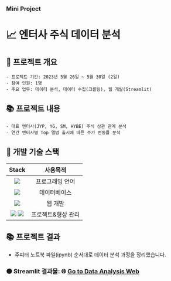 ### Mini Project
# 📈 엔터사 주식 데이터 분석

## 📂 프로젝트 개요
```
- 프로젝트 기간: 2023년 5월 26일 ~ 5월 30일 (2일)
- 참여 인원: 1명
- 주요 업무: 데이터 분석, 데이터 수집(크롤링), 웹 개발(Streamlit)
```

## 📚 프로젝트 내용
```
- 대표 엔터사(JYP, YG, SM, HYBE) 주식 상관 관계 분석
- 연간 엔터사별 Top 앨범 출시에 따른 주가 변동률 분석
```

## 🔨 개발 기술 스택
|Stack|사용목적|
|:---:|:---:|
|<img src="https://img.shields.io/badge/python-3776AB?style=for-the-badge&logo=python&logoColor=white">|프로그래밍 언어|
|<img src="https://img.shields.io/badge/mysql-4479A1?style=for-the-badge&logo=mysql&logoColor=white">|데이터베이스|
|<img src="https://img.shields.io/badge/streamlit-FF4B4B?style=for-the-badge&logo=streamlit&logoColor=white">|웹 개발|
|<img src="https://img.shields.io/badge/github-181717?style=for-the-badge&logo=github&logoColor=white"> <img src="https://img.shields.io/badge/git-F05032?style=for-the-badge&logo=git&logoColor=white">|프로젝트&형상 관리|

## 📚 프로젝트 결과
- 주피터 노트북 파일(ipynb) 순서대로 데이터 분석 과정을 정리했습니다.
### 🟠 Streamlit 결과물: 🌐 [Go to Data Analysis Web](https://habangstockanalysis.streamlit.app)
